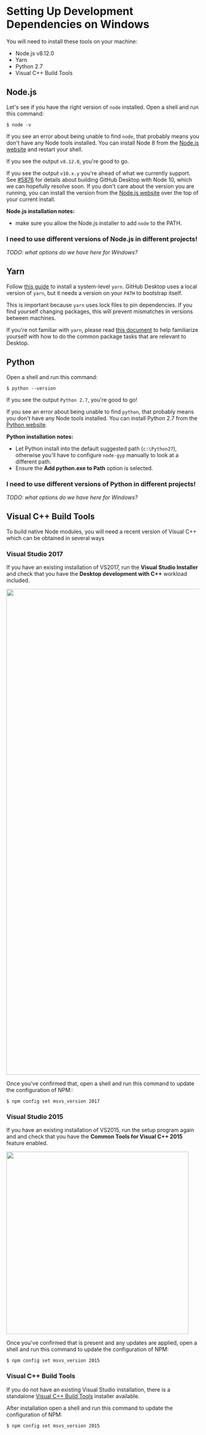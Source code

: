 # Setting Up Development Dependencies on Windows

You will need to install these tools on your machine:

 - Node.js v8.12.0
 - Yarn
 - Python 2.7
 - Visual C++ Build Tools

## Node.js

Let's see if you have the right version of `node` installed. Open a shell and
run this command:

```shellsession
$ node -v
```

If you see an error about being unable to find `node`, that probably means you
don't have any Node tools installed. You can install Node 8 from the
[Node.js website](https://nodejs.org/download/release/v8.12.0/) and restart your
shell.

If you see the output `v8.12.0`, you're good to go.

If you see the output `v10.x.y` you're ahead of what we currently support. See
[#5876](https://github.com/desktop/desktop/issues/5876) for details about
building GitHub Desktop with Node 10, which we can hopefully resolve soon. If
you don't care about the version you are running, you can install the version
from the [Node.js website](https://nodejs.org/download/release/v8.12.0/) over
the top of your current install.

**Node.js installation notes:**
 - make sure you allow the Node.js installer to add `node` to the PATH.

### I need to use different versions of Node.js in different projects!

_TODO: what options do we have here for Windows?_

## Yarn

Follow [this guide](https://yarnpkg.com/en/docs/install#windows-stable) to install
a system-level `yarn`. GitHub Desktop uses a local version of `yarn`, but it
needs a version on your `PATH` to bootstrap itself.

This is important because `yarn` uses lock files to pin dependencies. If you
find yourself changing packages, this will prevent mismatches in versions
between machines.

If you're not familiar with `yarn`, please read [this document](./working-with-packages.md)
to help familiarize yourself with how to do the common package tasks that are
relevant to Desktop.

## Python

Open a shell and run this command:

```shellsession
$ python --version
```

If you see the output `Python 2.7`, you're good to go!

If you see an error about being unable to find `python`, that probably means you
don't have any Node tools installed. You can install Python 2.7 from the
[Python website](https://www.python.org/downloads/windows/).

**Python installation notes:**

 - Let Python install into the default suggested path (`c:\Python27`), otherwise
   you'll have to configure `node-gyp` manually to look at a different path.
 - Ensure the **Add python.exe to Path** option is selected.

### I need to use different versions of Python in different projects!

_TODO: what options do we have here for Windows?_

## Visual C++ Build Tools

To build native Node modules, you will need a recent version of Visual C++ which
can be obtained in several ways

### Visual Studio 2017

If you have an existing installation of VS2017, run the **Visual Studio
Installer** and check that you have the **Desktop development with C++**
workload included.

<img width="1265" src="https://user-images.githubusercontent.com/359239/48849855-a2091800-ed7d-11e8-950b-93465eba7cd1.png">

Once you've confirmed that, open a shell and run this command to update the
configuration of NPM::

```shellsession
$ npm config set msvs_version 2017
```

### Visual Studio 2015

If you have an existing installation of VS2015, run the setup program again and
and check that you have the **Common Tools for Visual C++ 2015** feature
enabled.

<img width="475" src="https://user-images.githubusercontent.com/359239/48850346-d92bf900-ed7e-11e8-9728-e5b70654f90f.png">

Once you've confirmed that is present and any updates are applied, open a shell
and run this command to update the configuration of NPM:

```shellsession
$ npm config set msvs_version 2015
```

### Visual C++ Build Tools

If you do not have an existing Visual Studio installation, there is a
standalone [Visual C++ Build Tools](http://go.microsoft.com/fwlink/?LinkId=691126)
installer available.

After installation open a shell and run this command to update the configuration
of NPM:

```shellsession
$ npm config set msvs_version 2015
```
